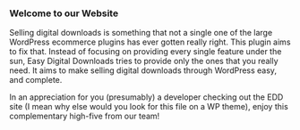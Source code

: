 ### Welcome to our Website

Selling digital downloads is something that not a single one of the large WordPress ecommerce plugins has ever gotten really right. This plugin aims to fix that. Instead of focusing on providing every single feature under the sun, Easy Digital Downloads tries to provide only the ones that you really need. It aims to make selling digital downloads through WordPress easy, and complete.

In an appreciation for you (presumably) a developer checking out the EDD site (I mean why else would you look for this file on a WP theme), enjoy this complementary high-five from our team!
